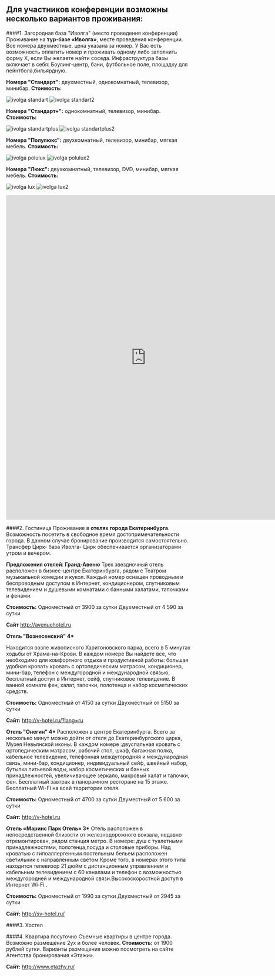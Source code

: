 ## Для участников конференции возможны несколько вариантов проживания:


####1. Загородная база "Иволга" (место проведения конференции)
Проживание на <b>тур-базе «Иволга»</b>, месте проведения конференции. 
Все номера двухместные, цена указана за номер. У Вас есть возможность оплатить номер и проживать одному либо заполнить форму Х, если Вы желаете найти соседа.
Инфраструктура базы включает в себя: 
Боулинг-центр, бани, футбольное поле, площадку для пейнтбола,бильярдную. 

<b>Номера "Стандарт":</b> двухместный, однокомнатный, телевизор, минибар.
 <b>Стоимость:</b>

 ![ivolga standart](http://dropbucket.ru/pyconru/Ivolga/standart)
 ![ivolga standart2](http://dropbucket.ru/pyconru/Ivolga/standart2)
 
 



<b>Номера "Стандарт+":</b> однокомнатный, телевизор, минибар.
 <b>Стоимость:</b> 

 ![ivolga standartplus](http://dropbucket.ru/pyconru/Ivolga/standartplus)
 ![ivolga standartplus2](http://dropbucket.ru/pyconru/Ivolga/standartplus2)
 
  
 
 <b>Номера "Полулюкс":</b> двухкомнатный, телевизор, минибар, мягкая мебель.
  <b>Стоимость:</b> 
 
 ![ivolga polulux](http://dropbucket.ru/pyconru/Ivolga/polulux)
 ![ivolga polulux2](http://dropbucket.ru/pyconru/Ivolga/polulux2)
 
 
 <b>Номера "Люкс":</b> двухкомнатный, телевизор, DVD, минибар, мягкая мебель.
  <b>Стоимость:</b> 
 
 ![ivolga lux](http://dropbucket.ru/pyconru/Ivolga/lux)
 ![ivolga lux2](http://dropbucket.ru/pyconru/Ivolga/lux3)
 
<iframe src="https://docs.google.com/a/ied.edu/spreadsheet/embeddedform?formkey=dFpjRGsxSm1YZ21NdG1PeldmcFFmelE6MQ" width="760" height="883" frameborder="0" marginheight="0" marginwidth="0">Загрузка...</iframe>
 
 
####2. Гостиница
Проживание в <b>отелях города Екатеринбурга</b>. Возможность посетить в свободное время достопримечательности города.
В данном случае бронирование производится самостоятельно. Трансфер Цирк- база Иволга- Цирк обеспечивается организаторами утром и вечером.

<b>Предложения отелей</b>:
 <b>Гранд-Авеню</b>
Трех звездночный отель расположен в бизнес-центре Екатеринбурга, рядом с Театром музыкальной комедии и кукол. Каждый номер оснащен проводным и беспроводным доступом в Интернет, кондиционером, спутниковым телевидением и душевыми комнатами с банными халатами, тапочками и фенами. 


<b>Стоимость:</b>
Одноместный от 3900 за сутки
Двухместный от 4 590 за сутки


<b>Сайт</b> http://avenuehotel.ru

  
<b>Отель "Вознесенский"  4* </b>

Находится возле живописного Харитоновского парка, всего в 5 минутах ходьбы от Храма-на-Крови. В  каждом номере Вы найдете все, что необходимо для комфортного отдыха и продуктивной работы: большая удобная кровать кровать с ортопедическим матрасом,  кондиционер, мини-бар, телефон с междугородной и международной связью, бесплатный доступ в Интернет, сейф, спутниковое телевидение. В ванной комнате фен, халат, тапочки, полотенца и набор косметических средств. 


<b>Стоимость:</b>
Одноместный от  4150 за сутки
Двухместный  от 5150 за сутки


<b>Сайт:</b> http://v-hotel.ru/?lang=ru
  
  <b>Отель "Онегин" 4* </b>
Расположен в центре Екатеринбурга. Всего за несколько минут можно дойти от отеля до Екатеринбургского цирка, Музея Невьянской иконы. В каждом номере :двуспальная кровать с ортопедическим матрасом, рабочий стол,  шкаф, багажная полка, кабельное телевидение, телефонная междугородняя и международная связь, мини-бар, кондиционер, индивидуальный сейф,  швейный набор, бутылка питьевой воды, набор косметических и банных принадлежностей, увеличивающее зеркало, махровый халат и тапочки, фен. Бесплатный завтрак в панорамном ресторане на 15 этаже. Бесплатный  Wi-Fi на всей территории отеля.


<b>Стоимость:</b>
Одноместный от 4700 за сутки
Двуместный от 5 600 за сутки


<b>Сайт:</b> http://v-hotel.ru

<b> Отель «Маринс Парк Отель» 3*</b>
Отель расположен в непосредственной близости от железнодорожного вокзала, недавно отремонтирован, рядом станция метро. 
В номере: душ с туалетными принадлежностями, полотенца,посуда и столовые приборы.
Над кроватью с гипоаллергенным постельным бельем расположен светильник с направленным светом.Кроме того, в номерах этого типа находится телевизор 21 дюйм с дистанционным управлением и кабельным телевидением с 60 каналами и телефон с возможностью междугородней и международной связи.Высокоскоростной доступ в Интернет Wi-Fi .


<b>Стоимость:</b>
Одноместный от 1990 за сутки
Двухместный от 2945 за сутки


<b>Сайт:</b> http://sv-hotel.ru/

####3. Хостел
  
####4. Квартира посуточно
Съемные квартиры в центре города. Возможно размещение 2ух и более человек. 
<b>Стоимость:</b> от 1900 рублей сутки. 
Варианты размещения можно посмотреть на сайте Агентства бронирования «Этажи».

<b>Сайт:</b> http://www.etazhy.ru/




